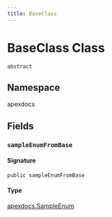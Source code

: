 ```yaml
---
title: BaseClass
---
```


# BaseClass Class
`abstract`

## Namespace
apexdocs

## Fields
### `sampleEnumFromBase`

#### Signature
```apex
public sampleEnumFromBase
```

#### Type
[apexdocs.SampleEnum](./apexdocs.SampleEnum.md)